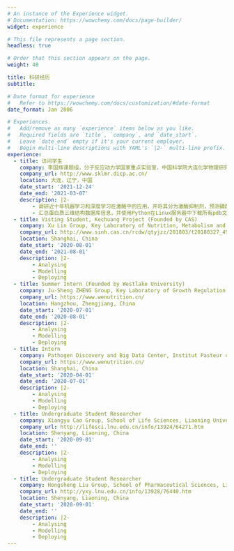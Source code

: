```yaml
---
# An instance of the Experience widget.
# Documentation: https://wowchemy.com/docs/page-builder/
widget: experience

# This file represents a page section.
headless: true

# Order that this section appears on the page.
weight: 40

title: 科研经历
subtitle:

# Date format for experience
#   Refer to https://wowchemy.com/docs/customization/#date-format
date_format: Jan 2006

# Experiences.
#   Add/remove as many `experience` items below as you like.
#   Required fields are `title`, `company`, and `date_start`.
#   Leave `date_end` empty if it's your current employer.
#   Begin multi-line descriptions with YAML's `|2-` multi-line prefix.
experience:
  - title: 访问学生
    company: 李国辉课题组，分子反应动力学国家重点实验室，中国科学院大连化学物理研究所
    company_url: http://www.sklmr.dicp.ac.cn/
    location: 大连，辽宁，中国
    date_start: '2021-12-24'
    date_end: '2021-03-07'
    description: |2-
        - 调研近十年机器学习和深度学习在激酶中的应用，并将其分为激酶抑制剂，预测磷酸化位点，分类，预测蛋白配体亲和力，分子动力学模拟及在生物信息学中的应用，预计发表英文综述论文一篇
        - 汇总蛋白质三维结构数据库信息，并使用Python在Linux服务器中下载所有pdb文件，最终运用于相关数据集的生成和分类问题中   
  - title: Visting Student, Kechuang Project (Founded by CAS)
    company: Xu Lin Group, Key Laboratory of Nutrition, Metabolism and Food Safety, Shanghai Institute of Nutrition and Health, Chinese Academy of Sciences
    company_url: http://www.sinh.cas.cn/rcdw/qtyjzz/201803/t20180327_4986722.html
    location: Shanghai, China
    date_start: '2020-08-01'
    date_end: '2021-08-01'
    description: |2-
        - Analysing
        - Modelling
        - Deploying		
  - title: Summer Intern (Founded by Westlake University)
    company: Ju-Sheng ZHENG Group, Key Laboratory of Growth Regulation and Translational Research of Zhejiang Province, Westlake University
    company_url: https://www.wenutrition.cn/
    location: Hangzhou, Zhengjiang, China
    date_start: '2020-07-01'
    date_end: '2020-08-01'
    description: |2-
        - Analysing
        - Modelling
        - Deploying
  - title: Intern
    company: Pathogen Discovery and Big Data Center, Institut Pasteur of Shanghai, Chinese Academy of Sciences
    company_url: https://www.wenutrition.cn/
    location: Shanghai, China
    date_start: '2020-04-01'
    date_end: '2020-07-01'
    description: |2-
        - Analysing
        - Modelling
        - Deploying
  - title: Undergraduate Student Researcher
    company: Xiangyu Cao Group, School of Life Sciences, Liaoning University
    company_url: http://lifesci.lnu.edu.cn/info/13924/64271.htm
    location: Shenyang, Liaoning, China
    date_start: '2020-09-01'
    date_end: ''
    description: |2-
        - Analysing
        - Modelling
        - Deploying
  - title: Undergraduate Student Researcher
    company: Hongsheng Liu Group, School of Pharmaceutical Sciences, Liaoning University
    company_url: http://yxy.lnu.edu.cn/info/13928/76440.htm
    location: Shenyang, Liaoning, China
    date_start: '2020-09-01'
    date_end: ''
    description: |2-
        - Analysing
        - Modelling
        - Deploying
---
```

